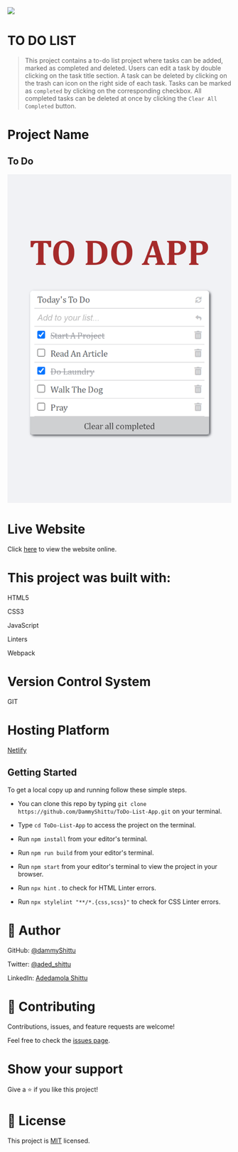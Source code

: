 ![](https://img.shields.io/badge/Microverse-blueviolet)

# TO DO LIST

> This project contains a to-do list project where tasks can be added, marked as completed and deleted.
> Users can edit a task by double clicking on the task title section.
> A task can be deleted by clicking on the trash can icon on the right side of each task.
> Tasks can be marked as `completed` by clicking on the corresponding checkbox.
> All completed tasks can be deleted at once by clicking the `Clear All Completed` button. 

# Project Name

## To Do

![Image of the mobile view](./src/screenshot.png)


# Live Website

Click [here](https://todolistsappp.netlify.app/) to view the website online.


# This project was built with:

HTML5

CSS3

JavaScript

Linters

Webpack

# Version Control System

GIT

# Hosting Platform

[Netlify](https://www.netlify.com/)

## Getting Started

To get a local copy up and running follow these simple steps.

- You can clone this repo by typing `git clone https://github.com/DammyShittu/ToDo-List-App.git` on your terminal.

- Type `cd ToDo-List-App` to access the project on the terminal.
  
- Run `npm install` from your editor's terminal.

- Run `npm run build` from your editor's terminal.

- Run `npm start` from your editor's terminal to view the project in your browser.

- Run `npx hint` . to check for HTML Linter errors.

- Run `npx stylelint "**/*.{css,scss}"` to check for CSS Linter errors.

# 👤 Author

GitHub: [@dammyShittu](https://github.com/DammyShittu/)

Twitter: [@aded_shittu](https://twitter.com/aded_shittu/)

LinkedIn: [Adedamola Shittu](linkedin.com/in/adedamola-shittu-3ab465172/)

# 🤝 Contributing

Contributions, issues, and feature requests are welcome!

Feel free to check the [issues page](https://github.com/DammyShittu/WeSingAfrica-Capstone/issues).

# Show your support

Give a ⭐️ if you like this project!

# 📝 License

This project is [MIT](LICENSE) licensed.
